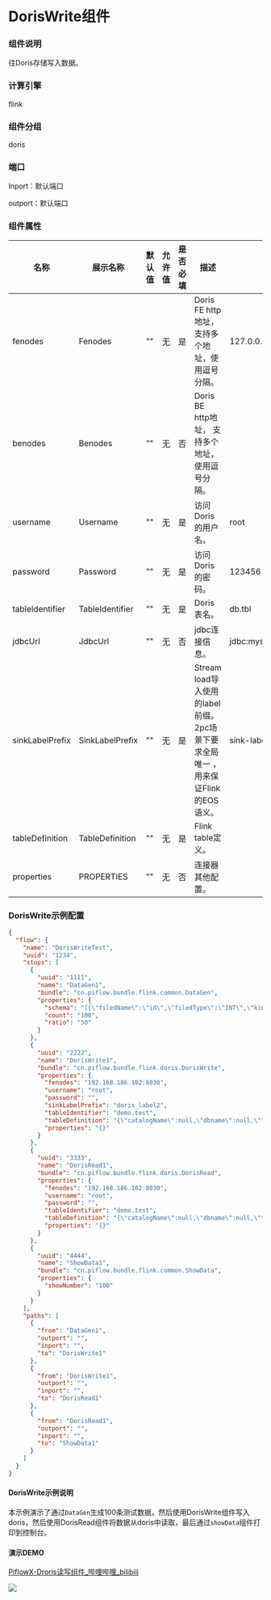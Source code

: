 # DorisWrite组件

### 组件说明

往Doris存储写入数据。

### 计算引擎

flink

### 组件分组

doris

### 端口

Inport：默认端口

outport：默认端口

### 组件属性

| 名称              | 展示名称            | 默认值 | 允许值 | 是否必填 | 描述                                                     | 例子                          |
| --------------- | --------------- | --- | --- | ---- | ------------------------------------------------------ | --------------------------- |
| fenodes         | Fenodes         | ""  | 无   | 是    | Doris FE http地址， 支持多个地址，使用逗号分隔。                        | 127.0.0.1:8030              |
| benodes         | Benodes         | ""  | 无   | 否    | Doris BE http地址， 支持多个地址，使用逗号分隔。                        |                             |
| username        | Username        | ""  | 无   | 是    | 访问Doris的用户名。                                           | root                        |
| password        | Password        | ""  | 无   | 是    | 访问Doris的密码。                                            | 123456                      |
| tableIdentifier | TableIdentifier | ""  | 无   | 是    | Doris表名。                                               | db.tbl                      |
| jdbcUrl         | JdbcUrl         | ""  | 无   | 否    | jdbc连接信息。                                              | jdbc:mysql://127.0.0.1:9030 |
| sinkLabelPrefix | SinkLabelPrefix | ""  | 无   | 是    | Stream load导入使用的label前缀。2pc场景下要求全局唯一 ，用来保证Flink的EOS语义。 | sink-label-demo             |
| tableDefinition | TableDefinition | ""  | 无   | 是    | Flink table定义。                                         |                             |
| properties      | PROPERTIES      | ""  | 无   | 否    | 连接器其他配置。                                               |                             |

### DorisWrite示例配置

```json
{
  "flow": {
    "name": "DorisWriteTest",
    "uuid": "1234",
    "stops": [
      {
        "uuid": "1111",
        "name": "DataGen1",
        "bundle": "cn.piflow.bundle.flink.common.DataGen",
        "properties": {
          "schema": "[{\"filedName\":\"id\",\"filedType\":\"INT\",\"kind\":\"sequence\",\"start\":1,\"end\":10000},{\"filedName\":\"name\",\"filedType\":\"STRING\",\"kind\":\"random\",\"length\":15},{\"filedName\":\"age\",\"filedType\":\"INT\",\"kind\":\"random\",\"max\":100,\"min\":1}]",
          "count": "100",
          "ratio": "50"
        }
      },
      {
        "uuid": "2222",
        "name": "DorisWrite1",
        "bundle": "cn.piflow.bundle.flink.doris.DorisWrite",
        "properties": {
          "fenodes": "192.168.186.102:8030",
          "username": "root",
          "password": "",
          "sinkLabelPrefix": "doris_label2",
          "tableIdentifier": "demo.test",
          "tableDefinition": "{\"catalogName\":null,\"dbname\":null,\"tableName\":\"\",\"ifNotExists\":true,\"physicalColumnDefinition\":[{\"columnName\":\"id\",\"columnType\":\"INT\",\"comment\":\"id\"},{\"columnName\":\"name\",\"columnType\":\"STRING\",\"comment\":\"name\"},{\"columnName\":\"age\",\"columnType\":\"INT\"}],\"metadataColumnDefinition\":null,\"computedColumnDefinition\":null,\"watermarkDefinition\":null}",
          "properties": "{}"
        }
      },
      {
        "uuid": "3333",
        "name": "DorisRead1",
        "bundle": "cn.piflow.bundle.flink.doris.DorisRead",
        "properties": {
          "fenodes": "192.168.186.102:8030",
          "username": "root",
          "password": "",
          "tableIdentifier": "demo.test",
          "tableDefinition": "{\"catalogName\":null,\"dbname\":null,\"tableName\":\"\",\"ifNotExists\":true,\"physicalColumnDefinition\":[{\"columnName\":\"id\",\"columnType\":\"INT\",\"comment\":\"id\"},{\"columnName\":\"name\",\"columnType\":\"STRING\",\"comment\":\"name\"},{\"columnName\":\"age\",\"columnType\":\"INT\"}],\"metadataColumnDefinition\":null,\"computedColumnDefinition\":null,\"watermarkDefinition\":null}",
          "properties": "{}"
        }
      },
      {
        "uuid": "4444",
        "name": "ShowData1",
        "bundle": "cn.piflow.bundle.flink.common.ShowData",
        "properties": {
          "showNumber": "100"
        }
      }
    ],
    "paths": [
      {
        "from": "DataGen1",
        "outport": "",
        "inport": "",
        "to": "DorisWrite1"
      },
      {
        "from": "DorisWrite1",
        "outport": "",
        "inport": "",
        "to": "DorisRead1"
      },
      {
        "from": "DorisRead1",
        "outport": "",
        "inport": "",
        "to": "ShowData1"
      }
    ]
  }
}
```

#### DorisWrite示例说明

本示例演示了通过`DataGen`生成100条测试数据，然后使用DorisWrite组件写入doris，然后使用DorisRead组件将数据从doris中读取，最后通过`showData`组件打印到控制台。

#### 演示DEMO

[PiflowX-Droris读写组件_哔哩哔哩_bilibili](https://www.bilibili.com/video/BV18i4y1B7wj/?vd_source=3fdc89de16a8f73489873ba5a0a3d2a7)

![](https://cdn.jsdelivr.net/gh/mayi295940/blog_pic_ma@main/img/piflowx/stop/flink/dorisDorisRead.gif)
